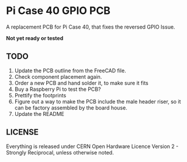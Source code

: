 # Pi Case 40 GPIO PCB

A replacement PCB for Pi Case 40, that fixes the reversed GPIO Issue.

**Not yet ready or tested**

## TODO

1. Update the PCB outline from the FreeCAD file.
2. Check component placement again.
3. Order a new PCB and hand solder it, to make sure it fits
4. Buy a Raspberry Pi to test the PCB?
5. Prettify the footprints
6. Figure out a way to make the PCB include the male header riser, so it can be factory assembled by the board house.
7. Update the README

## LICENSE

Everything is released under CERN Open Hardware Licence Version 2 - Strongly Reciprocal, unless otherwise noted.
